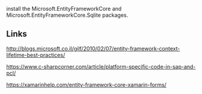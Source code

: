 install the Microsoft.EntityFrameworkCore and Microsoft.EntityFrameworkCore.Sqlite packages.

## Links

http://blogs.microsoft.co.il/gilf/2010/02/07/entity-framework-context-lifetime-best-practices/

https://www.c-sharpcorner.com/article/platform-specific-code-in-sap-and-pcl/

https://xamarinhelp.com/entity-framework-core-xamarin-forms/
